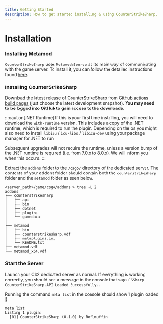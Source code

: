 ```yaml
---
title: Getting Started
description: How to get started installing & using CounterStrikeSharp.
---
```


# Installation

### Installing Metamod

`CounterStrikeSharp` uses `Metamod:Source` as its main way of communicating with the game server. To install it, you can follow the detailed instructions found <a href="https://cs2.poggu.me/metamod/installation/" target="_blank">here</a>.

### Installing CounterStrikeSharp

Download the latest release of CounterStrikeSharp from <a href="https://github.com/roflmuffin/CounterStrikeSharp/actions/workflows/cmake-single-platform.yml" target="_blank">GitHub actions build pages</a> (just choose the latest development snapshot). **You may need to be logged into GitHub to gain access to the downloads**.

:::caution[.NET Runtime]
If this is your first time installing, you will need to download the `with-runtime` version. This includes a copy of the .NET runtime, which is required to run the plugin.
Depending on the os you might also need to install `libicu` / `icu-libs` / `libicu-dev` using your package manager for .NET to run.

Subsequent upgrades will not require the runtime, unless a version bump of the .NET runtime is required (i.e. from 7.0.x to 8.0.x). We will inform you when this occurs.
:::

Extract the `addons` folder to the `/csgo/` directory of the dedicated server. The contents of your addons folder should contain both the `counterstrikesharp` folder and the `metamod` folder as seen below.

```shell
<server_path>/game/csgo/addons > tree -L 2
addons
├── counterstrikesharp
│   ├── api
│   ├── bin
│   ├── dotnet
│   ├── plugins
│   └── gamedata
│
├── metamod
│   ├── bin
│   ├── counterstrikesharp.vdf
│   ├── metaplugins.ini
│   └── README.txt
├── metamod.vdf
└── metamod_x64.vdf
```

### Start the Server

Launch your CS2 dedicated server as normal. If everything is working correctly, you should see a message in the console that says `CSSharp: CounterStrikeSharp.API Loaded Successfully.`.

Running the command `meta list` in the console should show 1 plugin loaded 🎉

```shell
meta list
Listing 1 plugin:
  [01] CounterStrikeSharp (0.1.0) by Roflmuffin
```
